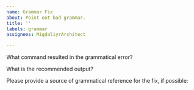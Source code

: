 ```yaml
---
name: Grammar Fix
about: Point out bad grammar.
title: ''
labels: grammar
assignees: MigdaliyrArchitect

---
```


What command resulted in the grammatical error?

What is the recommended output?

Please provide a source of grammatical reference for the fix, if possible:
